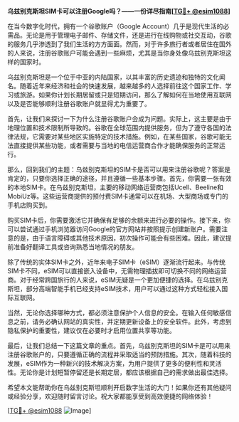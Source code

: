 **乌兹别克斯坦SIM卡可以注册Google吗？——一份详尽指南[[TG💪+ @esim1088](https://t.me/s/esim1088)]**

在当今数字化时代，拥有一个谷歌账户（Google Account）几乎是现代生活的必需品。无论是用于管理电子邮件、存储文件，还是进行在线购物或社交互动，谷歌的服务几乎渗透到了我们生活的方方面面。然而，对于许多旅行者或者居住在国外的人来说，注册谷歌账户可能会遇到一些麻烦，尤其是当你身处像乌兹别克斯坦这样的国家时。

乌兹别克斯坦是一个位于中亚的内陆国家，以其丰富的历史遗迹和独特的文化闻名。随着近年来经济和社会的快速发展，越来越多的人选择前往这个国家工作、学习或旅游。如果你计划长期居留或只是短期访问，那么了解如何在当地使用互联网以及是否能够顺利注册谷歌账户就显得尤为重要了。

首先，让我们来探讨一下为什么注册谷歌账户会成为问题。实际上，这主要是由于地理位置和技术限制所导致的。谷歌在全球范围内提供服务，但为了遵守各国的法律法规，它需要对某些地区实施特定的技术措施。例如，在某些国家，谷歌可能无法直接提供某些功能，或者需要与当地的电信运营商合作才能确保服务的正常运行。

那么，回到我们的主题：乌兹别克斯坦的SIM卡是否可以用来注册谷歌呢？答案是肯定的，只要你选择正确的途径，并且遵循一些基本步骤。首先，你需要一张有效的本地SIM卡。在乌兹别克斯坦，主要的移动网络运营商包括Ucell、Beeline和MobiUz等。这些运营商提供的预付费SIM卡通常可以在机场、大型商场或专门的手机店购买到。

购买SIM卡后，你需要激活它并确保有足够的余额来进行必要的操作。接下来，你可以尝试通过手机浏览器访问Google的官方网站并按照提示创建新账户。需要注意的是，由于语言障碍或其他技术原因，初次操作可能会有些困难。因此，建议提前准备好翻译工具或咨询熟悉当地情况的朋友。

除了传统的实体SIM卡之外，近年来电子SIM卡（eSIM）逐渐流行起来。与传统SIM卡不同，eSIM可以直接嵌入设备中，无需物理插拔即可切换不同的网络运营商。对于经常跨国旅行的人来说，eSIM无疑是一个更加便捷的选择。在乌兹别克斯坦，部分高端智能手机已经支持eSIM技术，用户可以通过这种方式轻松接入国际互联网。

当然，无论你选择哪种方式，都必须注意保护个人信息的安全。在输入任何敏感信息之前，请务必确认网站的真实性，并定期更新设备上的安全软件。此外，考虑到隐私保护的重要性，建议仅在必要时才启用位置共享等功能。

最后，让我们总结一下这篇文章的重点。首先，乌兹别克斯坦的SIM卡是可以用来注册谷歌账户的，只要遵循正确的流程并采取适当的预防措施。其次，随着科技的发展，eSIM作为一种新兴的技术解决方案，为用户提供了更多的便利性和灵活性。无论你是计划短暂停留还是长期定居，都应该根据自己的需求做出最佳选择。

希望本文能帮助你在乌兹别克斯坦顺利开启数字生活的大门！如果你还有其他疑问或经验分享，欢迎随时留言讨论。祝大家都能享受到高效便捷的网络体验！

[[TG💪+ @esim1088](https://t.me/s/esim1088) ![Image](https://i.postimg.cc/4NQfJmqS/Snipaste-2025-05-13-00-14-12.png)]